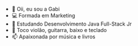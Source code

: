 - 👋 Oii, eu sou a Gabi
- 💻 Formada em Marketing
- 🌱 Estudando Desenvolvimento Java Full-Stack Jr
- 🎸 Toco violão, guitarra, baixo e teclado
- 📫 Apaixonada por música e livros

<!---
gabrllys/gabrllys is a ✨ special ✨ repository because its `README.md` (this file) appears on your GitHub profile.
You can click the Preview link to take a look at your changes.
--->
